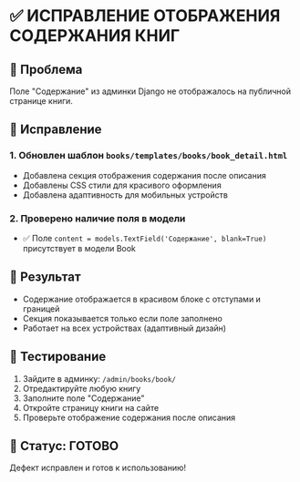 # ✅ ИСПРАВЛЕНИЕ ОТОБРАЖЕНИЯ СОДЕРЖАНИЯ КНИГ

## 🎯 Проблема
Поле "Содержание" из админки Django не отображалось на публичной странице книги.

## 🔧 Исправление

### 1. Обновлен шаблон `books/templates/books/book_detail.html`
- Добавлена секция отображения содержания после описания
- Добавлены CSS стили для красивого оформления
- Добавлена адаптивность для мобильных устройств

### 2. Проверено наличие поля в модели
- ✅ Поле `content = models.TextField('Содержание', blank=True)` присутствует в модели Book

## 📱 Результат
- Содержание отображается в красивом блоке с отступами и границей
- Секция показывается только если поле заполнено
- Работает на всех устройствах (адаптивный дизайн)

## 🧪 Тестирование
1. Зайдите в админку: `/admin/books/book/`
2. Отредактируйте любую книгу
3. Заполните поле "Содержание"
4. Откройте страницу книги на сайте
5. Проверьте отображение содержания после описания

## 🚀 Статус: ГОТОВО
Дефект исправлен и готов к использованию!
